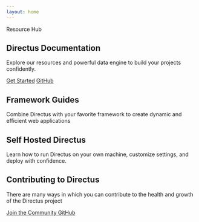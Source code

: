 ```yaml
---
layout: home
---
```


<script setup>
import Footer from "./.vitepress/components/home/Footer.vue"
import SelfHosting from "./.vitepress/components/home/SelfHosting.vue"
import Article from "./.vitepress/components/home/Article.vue"
import Github from "./.vitepress/components/home/icons/Github.vue"
import Divider from "./.vitepress/components/Divider.vue"
import SnippetToggler from "./.vitepress/components/SnippetToggler.vue"
import Pattern from "./.vitepress/components/Pattern.vue"
import { data as articles } from "./index.data.js"
</script>

<section class="hero padding-box">
	<div class="section-container flex">
		<div class="hero-content section-padding--hero">
			<p class="hero-badge">Resource Hub</p>
			<h1 class="m-20">Directus Documentation</h1>
			<p class="m-20">Explore our resources and powerful data engine to build your projects confidently.</p>
			<div class="hero-buttons">
				<a class="primary-btn" href="/getting-started/quickstart">Get Started</a>
				<a class="secondary-btn inline-flex" href="https://github.com/directus/directus/" target="_blank">
					GitHub
					<Github style="margin-left: 6px" />
				</a>
			</div>
		</div>
		<div class="hero-toggler ml-20">

<SnippetToggler :choices="['REST', 'GraphQL', 'SDK']" label="API">
<template #rest>

```js
GET /items/products/4?
	fields[]=id,status,title,category,image.id,image.name
```

</template>
<template #graphql>

```graphql
query {
	articles_by_id(id: 4) {
		id
		status
		title
		category
		image {
			id
			name
		}
	}
}
```

</template>
<template #sdk>

```js
await directus.items('articles').readOne(4, {
  fields: [
		'id',
		'status',
		'title',
		'category',
		'image.id',
		'image.name'
	],
});
```

</template>
</SnippetToggler>
		</div>
		<div class="hero-pattern">
			<Pattern />
		</div>
	</div>
</section>

<div class="padding-box">
	<section class="section-container section-padding--lg">
		<Tabs class="white-bg" :tabs="['Developer Reference', 'User Guide']">
			<template #developer-reference>
				<Card
					title="Database APIs"
					text="Use our dynamic REST and GraphQL APIs to access and efficiently manage your data."
					url="/reference/introduction"
					icon="api"
				/>
				<Card
					title="Data Model"
					text="Structure and organize items in your collection, while also establishing relationships between them."
					url="/app/data-model"
					icon="database"
				/>
				<Card
					title="Authentication"
					text="Use our powerful and simple authentication features in your own applications."
					url="/reference/authentication"
					icon="lock"
				/>
				<Card
					title="Extensions"
					text="Build, modify or expand any feature needed for your project with our flexible extensions."
					url="/extensions/introduction"
					icon="extension"
				/>
				<Card
					title="Realtime"
					text="Access real-time data in your project with WebSockets, backed by your database."
					url="/guides/real-time/getting-started/"
					icon="bolt"
				/>
				<Card
					title="Flows"
					text="Create custom, event-driven data processing and task automation workflows."
					url="/app/flows"
					icon="flowsheet"
				/>
			</template>
			<template #user-guide>
				<Card
					title="Content Module"
					text="Empower your entire team to interact with and manage items in your collection."
					url="/user-guide/content-module/content"
					icon="deployed_code"
				/>
				<Card
					title="User Management"
					text="Learn about adding users, granular roles, and access permissions to your projects."
					url="/user-guide/user-management/users-roles-permissions"
					icon="group"
				/>
				<Card
					title="File Storage"
					text="Store and retrieve files, use storage adapters, and learn about media transformations."
					url="/user-guide/file-library/files"
					icon="folder_copy"
				/>
				<Card
					title="Insights Dashboard"
					text="Build custom analytics dashboards directly from your data to gain meaningful business insights. "
					url="/user-guide/insights/dashboards"
					icon="insights"
				/>
				<Card
					title="Translation"
					text="Easily manage multilingual content, making your projects accessible and user-friendly for a global audience."
					url="/user-guide/content-module/translation-strings"
					icon="g_translate"
				/>
				<Card
					title="Directus Cloud"
					text="Explore key aspects of Directus Cloud including the dashboard, projects, and members."
					url="/user-guide/cloud/overview"
					icon="cloud"
				/>
			</template>
		</Tabs>
	</section>
</div>

<section class="gray-bg padding-box">
	<div class="section-container section-padding--md">
		<div class="header centered-text vp-doc">
			<h2>Framework Guides</h2>
			<p class="m-20 text-muted">
				Combine Directus with your favorite framework to create dynamic and efficient web applications
			</p>
		</div>
		<div class="grid-3">
			<Article
				title="Build a Static Website with Nuxt.js"
				tag="Nuxt.js"
				desc="Learn how to build a website using Directus as a CMS and Nuxt 3."
				img="/assets/nuxt-guide.png"
				url="/guides/headless-cms/build-static-website/nuxt-3"
			/>
			<Article
				title="Set up Live Preview in a Next.js project"
				tag="Next.js"
				desc="By adding a preview URL, you can instantly see live changes made to your collection."
				img="/assets/next-guide1.png"
				url="/guides/headless-cms/live-preview/nextjs"
			/>
			<Article
				title="Build a Multi-User Chat With React.js"
				tag="React.js"
				desc="Deep dive into how to use Directus websockets to build an interactive chat application."
				img="/assets/react-guide.png"
				url="/guides/real-time/chat/react"
			/>
		</div>
	</div>
</section>

<section class="section-padding--md padding-box">
	<div class="section-container flex">
		<div class="header vp-doc max-width">
			<h2 class="sh-heading">
				Self Hosted
				<span style="white-space: nowrap">Directus</span>
			</h2>
			<p class="m-20 text-muted">
				Learn how to run Directus on your own machine, customize settings, and deploy with confidence.
			</p>
		</div>
		<div class="grid-2 m-20 ml-20">
			<SelfHosting
				class="m-20"
				title="Get Started with Docker"
				desc="Get up and running with our Docker Guide."
				img="/assets/docker.png"
				url="/self-hosted/docker-guide"
			/>
			<SelfHosting
				class="m-20"
				title="Config Options"
				desc="A reference of all possible settings in your project."
				img="/assets/config-options.png"
				url="/self-hosted/config-options"
			/>
		</div>
	</div>
</section>

<div class="padding-box">
	<div class="section-container">
		<Divider />
	</div>
</div>

<div class="padding-box">
	<section class="section-container section-padding--md">
		<div class="header centered-text vp-doc">
			<h2>Contributing to Directus</h2>
			<p class="m-20 text-muted">
				There are many ways in which you can contribute to the health and growth of the Directus project
			</p>
			<div>
				<a class="outline-btn" href="https://discord.com/invite/directus" target="_blank" rel="noreferrer noopener">
					Join the Community
				</a>
				<a
					class="secondary-btn inline-flex"
					href="https://github.com/directus/directus/"
					target="_blank"
					rel="noreferrer noopener"
				>
					GitHub
					<Github style="margin-left: 6px" />
				</a>
			</div>
		</div>
		<div class="grid-3">
			<Card
				h="3"
				title="Request a Feature"
				text="Propose new features to improve Directus. Find out how we use GitHub Discussions to organize requests."
				url="/contributing/feature-request-process"
				icon="post_add"
			/>
			<Card
				h="3"
				title="Contribute via Code"
				text="Make a significant impact with code contributions. Read our Pull Request process and find out about our CLA."
				url="/contributing/introduction"
				icon="code"
			/>
			<Card
				h="3"
				title="Sponsorship & Advocacy"
				text="Sponsor our project, increase its visibility and find out how to share the word with others!"
				url="/contributing/sponsor"
				icon="handshake"
			/>
		</div>
	</section>
</div>

<Footer />

<style scoped>
@import './home.css';
</style>

